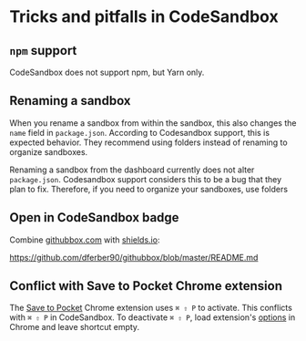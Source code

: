 # Tricks and pitfalls in CodeSandbox

## `npm` support

CodeSandbox does not support npm, but Yarn only.

## Renaming a sandbox

When you rename a sandbox from within the sandbox, this also changes the `name`
field in `package.json`. According to Codesandbox support, this is expected
behavior. They recommend using folders instead of renaming to organize
sandboxes.

Renaming a sandbox from the dashboard currently does not alter `package.json`.
Codesandbox support considers this to be a bug that they plan to fix. Therefore,
if you need to organize your sandboxes, use folders

## Open in CodeSandbox badge

Combine [githubbox.com](https://githubbox.com) with
[shields.io](https://shields.io/):

https://github.com/dferber90/githubbox/blob/master/README.md

## Conflict with Save to Pocket Chrome extension

The
[Save to Pocket](https://chrome.google.com/webstore/detail/save-to-pocket/niloccemoadcdkdjlinkgdfekeahmflj)
Chrome extension uses `⌘ ⇧ P` to activate. This conflicts with `⌘ ⇧ P` in
CodeSandbox. To deactivate `⌘ ⇧ P`, load extension's
[options](chrome-extension://niloccemoadcdkdjlinkgdfekeahmflj/options.html) in
Chrome and leave shortcut empty.

